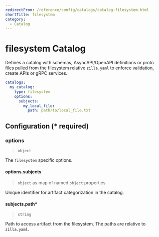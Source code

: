 ```yaml
---
redirectFrom: /reference/config/catalogs/catalog-filesystem.html
shortTitle: filesystem
category:
  - Catalog
---
```


# filesystem Catalog

Defines a catalog with schemas, AsyncAPI/OpenAPI definitions or proto files pulled from the filesystem relative `zilla.yaml` to enforce validation, create APIs or gRPC services.

```yaml {2}
catalogs:
  my_catalog:
    type: filesystem
    options:
      subjects:
        my_local_file:
          path: path/to/local_file.txt
```

## Configuration (\* required)

### options

> `object`

The `filesystem` specific options.

#### options.subjects

> `object` as map of named `object` properties

Unique identifier for artifact categorization in the catalog.

#### subjects.path\*

> `string`

Path to access artifact from the filesystem. The paths are relative to `zilla.yaml`.
